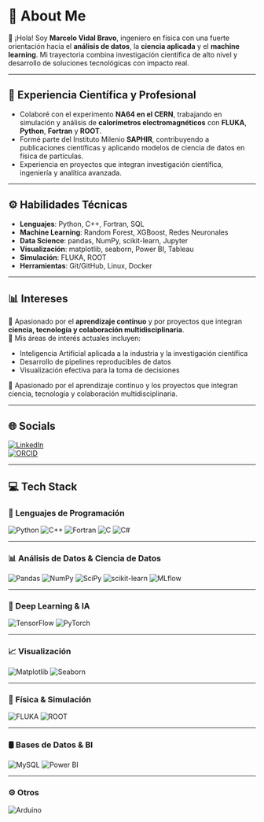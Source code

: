 # 💫 About Me

👋 ¡Hola! Soy **Marcelo Vidal Bravo**, ingeniero en física con una fuerte orientación hacia el **análisis de datos**, la **ciencia aplicada** y el **machine learning**. Mi trayectoria combina investigación científica de alto nivel y desarrollo de soluciones tecnológicas con impacto real.

---

## 🔬 Experiencia Científica y Profesional
- Colaboré con el experimento **NA64 en el CERN**, trabajando en simulación y análisis de **calorímetros electromagnéticos** con **FLUKA**, **Python**, **Fortran** y **ROOT**.  
- Formé parte del Instituto Milenio **SAPHIR**, contribuyendo a publicaciones científicas y aplicando modelos de ciencia de datos en física de partículas.  
- Experiencia en proyectos que integran investigación científica, ingeniería y analítica avanzada.

---

## ⚙️ Habilidades Técnicas
- **Lenguajes**: Python, C++, Fortran, SQL  
- **Machine Learning**: Random Forest, XGBoost, Redes Neuronales  
- **Data Science**: pandas, NumPy, scikit-learn, Jupyter  
- **Visualización**: matplotlib, seaborn, Power BI, Tableau  
- **Simulación**: FLUKA, ROOT  
- **Herramientas**: Git/GitHub, Linux, Docker  

---

## 📊 Intereses
🌱 Apasionado por el **aprendizaje continuo** y por proyectos que integran **ciencia, tecnología y colaboración multidisciplinaria**.  
🚀 Mis áreas de interés actuales incluyen:
- Inteligencia Artificial aplicada a la industria y la investigación científica  
- Desarrollo de pipelines reproducibles de datos  
- Visualización efectiva para la toma de decisiones  

🌱 Apasionado por el aprendizaje continuo y los proyectos que integran ciencia, tecnología y colaboración multidisciplinaria.

---

## 🌐 Socials

[![LinkedIn](https://img.shields.io/badge/LinkedIn-%230077B5.svg?logo=linkedin&logoColor=white)](https://www.linkedin.com/in/marcelo-vidal-bravo)  
[![ORCID](https://img.shields.io/badge/ORCID-0000--0002--0196--3533-A6CE39?style=flat&logo=orcid&logoColor=white)](https://orcid.org/0000-0002-0196-3533)

---

## 💻 Tech Stack

### 🧠 Lenguajes de Programación
![Python](https://img.shields.io/badge/python-3670A0?style=for-the-badge&logo=python&logoColor=ffdd54)
![C++](https://img.shields.io/badge/c++-%2300599C.svg?style=for-the-badge&logo=c%2B%2B&logoColor=white)
![Fortran](https://img.shields.io/badge/Fortran-%23734F96.svg?style=for-the-badge&logo=fortran&logoColor=white)
![C](https://img.shields.io/badge/c-%2300599C.svg?style=for-the-badge&logo=c&logoColor=white)
![C#](https://img.shields.io/badge/c%23-%23239120.svg?style=for-the-badge&logo=csharp&logoColor=white)

---

### 📊 Análisis de Datos & Ciencia de Datos
![Pandas](https://img.shields.io/badge/pandas-%23150458.svg?style=for-the-badge&logo=pandas&logoColor=white)
![NumPy](https://img.shields.io/badge/numpy-%23013243.svg?style=for-the-badge&logo=numpy&logoColor=white)
![SciPy](https://img.shields.io/badge/SciPy-%230C55A5.svg?style=for-the-badge&logo=scipy&logoColor=white)
![scikit-learn](https://img.shields.io/badge/scikit--learn-%23F7931E.svg?style=for-the-badge&logo=scikit-learn&logoColor=white)
![MLflow](https://img.shields.io/badge/mlflow-%23d9ead3.svg?style=for-the-badge&logo=numpy&logoColor=blue)

---

### 🤖 Deep Learning & IA
![TensorFlow](https://img.shields.io/badge/TensorFlow-%23FF6F00.svg?style=for-the-badge&logo=TensorFlow&logoColor=white)
![PyTorch](https://img.shields.io/badge/PyTorch-%23EE4C2C.svg?style=for-the-badge&logo=PyTorch&logoColor=white)

---

### 📈 Visualización
![Matplotlib](https://img.shields.io/badge/Matplotlib-%23ffffff.svg?style=for-the-badge&logo=Matplotlib&logoColor=black)
![Seaborn](https://img.shields.io/badge/Seaborn-2C2D72?style=for-the-badge&logo=python&logoColor=white)

---

### 🧪 Física & Simulación
![FLUKA](https://img.shields.io/badge/FLUKA-3670A0?style=for-the-badge&logo=FLUKA&logoColor=ffdd54)
![ROOT](https://img.shields.io/badge/ROOT-CERN-informational?style=for-the-badge&logo=ROOT&logoColor=white)

---

### 🛢️ Bases de Datos & BI
![MySQL](https://img.shields.io/badge/mysql-4479A1.svg?style=for-the-badge&logo=mysql&logoColor=white)
![Power BI](https://img.shields.io/badge/power_bi-F2C811?style=for-the-badge&logo=powerbi&logoColor=black)

---

### ⚙️ Otros
![Arduino](https://img.shields.io/badge/-Arduino-00979D?style=for-the-badge&logo=Arduino&logoColor=white)
